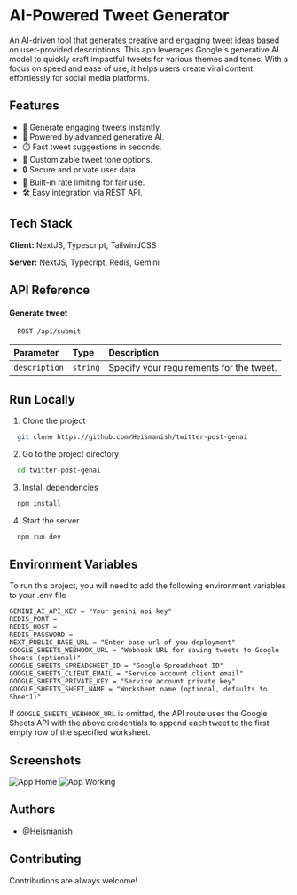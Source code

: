 # AI-Powered Tweet Generator

An AI-driven tool that generates creative and engaging tweet ideas based on user-provided descriptions. This app leverages Google's generative AI model to quickly craft impactful tweets for various themes and tones. With a focus on speed and ease of use, it helps users create viral content effortlessly for social media platforms.

## Features

- 📝 Generate engaging tweets instantly.
- 🤖 Powered by advanced generative AI.
- ⏱️ Fast tweet suggestions in seconds.
- 🎨 Customizable tweet tone options.
- 🔒 Secure and private user data.
- 🚀 Built-in rate limiting for fair use.
- 🛠️ Easy integration via REST API.

## Tech Stack

**Client:** NextJS, Typescript, TailwindCSS

**Server:** NextJS, Typecript, Redis, Gemini

## API Reference

#### Generate tweet

```http
  POST /api/submit
```

| Parameter     | Type     | Description                              |
| :------------ | :------- | :--------------------------------------- |
| `description` | `string` | Specify your requirements for the tweet. |

## Run Locally

1. Clone the project

```bash
  git clone https://github.com/Heismanish/twitter-post-genai
```

2. Go to the project directory

```bash
  cd twitter-post-genai
```

3. Install dependencies

```bash
  npm install
```

4. Start the server

```bash
  npm run dev
```

## Environment Variables

To run this project, you will need to add the following environment variables to your .env file

```shell
GEMINI_AI_API_KEY = "Your gemini api key"
REDIS_PORT =
REDIS_HOST =
REDIS_PASSWORD =
NEXT_PUBLIC_BASE_URL = "Enter base url of you deployment"
GOOGLE_SHEETS_WEBHOOK_URL = "Webhook URL for saving tweets to Google Sheets (optional)"
GOOGLE_SHEETS_SPREADSHEET_ID = "Google Spreadsheet ID"
GOOGLE_SHEETS_CLIENT_EMAIL = "Service account client email"
GOOGLE_SHEETS_PRIVATE_KEY = "Service account private key"
GOOGLE_SHEETS_SHEET_NAME = "Worksheet name (optional, defaults to Sheet1)"
```

If `GOOGLE_SHEETS_WEBHOOK_URL` is omitted, the API route uses the Google Sheets API
with the above credentials to append each tweet to the first empty row of the
specified worksheet.

## Screenshots

![App Home](/public/App_home.png)
![App Working](/public/App_working.png)

## Authors

- [@Heismanish](https://www.github.com/Heismanish)

## Contributing

Contributions are always welcome!
